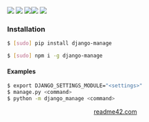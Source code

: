 <!--
https://readme42.com
-->



[![](https://img.shields.io/badge/OS-Unix-blue.svg?longCache=True)]()
[![](https://img.shields.io/pypi/v/django-manage.svg?maxAge=3600)](https://pypi.org/project/django-manage/)
[![](https://img.shields.io/npm/v/django-manage.svg?maxAge=3600)](https://www.npmjs.com/package/django-manage)[![](https://img.shields.io/badge/License-Unlicense-blue.svg?longCache=True)](https://unlicense.org/)
[![](https://github.com/andrewp-as-is/django-manage.py/workflows/tests42/badge.svg)](https://github.com/andrewp-as-is/django-manage.py/actions)

### Installation
```bash
$ [sudo] pip install django-manage
```

```bash
$ [sudo] npm i -g django-manage
```

#### Examples
```bash
$ export DJANGO_SETTINGS_MODULE="<settings>"
$ manage.py <command>
$ python -m django_manage <command>
```

<p align="center">
    <a href="https://readme42.com/">readme42.com</a>
</p>
